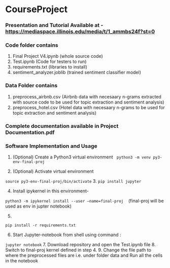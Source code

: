 # CourseProject

### Presentation and Tutorial Available at - https://mediaspace.illinois.edu/media/t/1_ammbs24f?st=0

### Code folder contains 

1. Final Project V4.ipynb  (whole source code)
2. Test.ipynb (Code for testers to run)
3. requirements.txt (libraries to install)
4. sentiment_analyzer.joblib (trained sentiment classifier model)

### Data Folder contains 

1. preprocess_airbnb.csv (Airbnb data with necesaary n-grams extracted with source code  to be used for topic extraction and sentiment analysis)
2. preprocess_hotel.csv (Hotel data with necesaary n-grams to be used for topic extraction and sentiment analysis)

### Complete documentation available in Project Documentation.pdf

### Software Implementation and Usage

1. (Optional) Create a Python3 virtual environment
  
```python3 -m venv py3-env-final-proj```

2. (Optional) Activate virtual environment

```source py3-env-final-proj/bin/activate``` 
3. 
```pip install jupyter```

4. Install ipykernel in this environment-  

```python3 -m ipykernel install --user —name=final-proj```
 
 (final-proj will be used as env in jupter notebook)

5. 
```pip install -r requirements.txt```

6. Start Jupyter-notebook from shell using command :  

```jupyter notebook```
7. Download repository and open the Test.ipynb file 
8. Switch to final-proj kernel defined in step 4.
9. Change the file path to where the preprocessed files are i.e. under folder data and Run all the cells in the notebook
